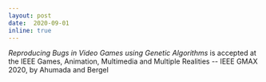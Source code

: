 ```yaml
--- 
layout: post 
date:  2020-09-01
inline: true
---
```


_Reproducing Bugs in Video Games using Genetic Algorithms_ is accepted at the IEEE Games, Animation, Multimedia and Multiple Realities -- IEEE GMAX 2020, by Ahumada and Bergel
